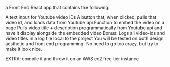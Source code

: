 a Front End React app that contains the following:

A text input for Youtube video IDs
A button that, when clicked, pulls that video id, and loads data from Youtube api
Function to embed the video on a page
Pulls video title + description programmatically from Youtube api and have it display alongside the embedded video
Bonus: Logs all video-ids and video titles in a log file local to the project
You will be tested on both design aesthetic and front end programming. No need to go too crazy, but try to make it look nice.

EXTRA: compile it and throw it on an AWS ec2 free tier instance
